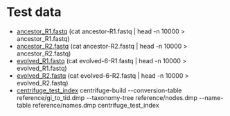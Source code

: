 # Test data

* [ancestor_R1.fastq](http://compbio.massey.ac.nz/data/203341/data.tar.gz) (cat ancestor-R1.fastq | head -n 10000 > ancestor_R1.fastq)
* [ancestor_R2.fastq](http://compbio.massey.ac.nz/data/203341/data.tar.gz) (cat ancestor-R2.fastq | head -n 10000 > ancestor_R2.fastq)
* [evolved_R1.fastq](http://compbio.massey.ac.nz/data/203341/data.tar.gz) (cat evolved-6-R1.fastq | head -n 10000 > evolved_R1.fastq)
* [evolved_R2.fastq](http://compbio.massey.ac.nz/data/203341/data.tar.gz) (cat evolved-6-R2.fastq | head -n 10000 > evolved_R2.fastq)
* [centrifuge_test_index](https://github.com/DaehwanKimLab/centrifuge/tree/master/example) centrifuge-build --conversion-table reference/gi_to_tid.dmp --taxonomy-tree reference/nodes.dmp --name-table reference/names.dmp centrifuge_test_index
